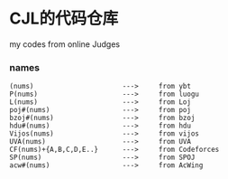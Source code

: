 # CJL的代码仓库

my codes from online Judges                           

### names        
``` 
(nums)                      --->     from ybt
P(nums)                     --->     from luogu
L(nums)                     --->     from Loj
poj#(nums)                  --->     from poj
bzoj#(nums)                 --->     from bzoj
hdu#(nums)                  --->     from hdu
Vijos(nums)                 --->     from vijos
UVA(nums)                   --->     from UVA
CF(nums)+{A,B,C,D,E..}      --->     from Codeforces
SP(nums)                    --->     from SPOJ
acw#(nums)                  --->     from AcWing
```
